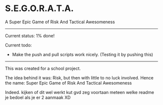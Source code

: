 S.E.G.O.R.A.T.A.
================

A Super Epic Game of Risk And Tactical Awesomeness

---

Current status: 1% done!

Current todo:
- Make the push and pull scripts work nicely. (Testing it by pushing this)

---

This was created for a school project.

The idea behind it was: Risk, but then with little to no luck involved.
Hence the name: Super Epic Game of Risk And Tactical Awesomeness

Indeed.
kijken of dit wel werkt kut
gvd zeg voortaan meteen welke readme je bedoel als je er 2 aanmaak XD
